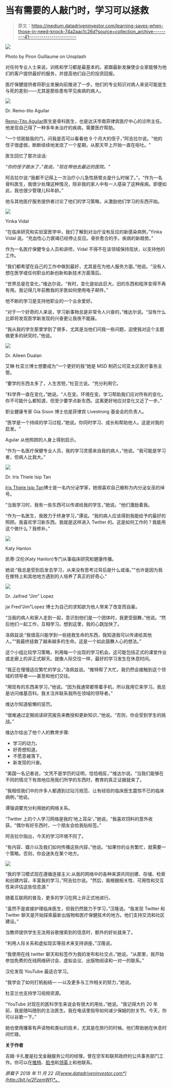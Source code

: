 # 当有需要的人敲门时，学习可以拯救

> 原文：<https://medium.datadriveninvestor.com/learning-saves-when-those-in-need-knock-74a2aac1c26d?source=collection_archive---------41----------------------->

![](img/5ec842144f6d3efe0c64db96a2002d68.png)

Photo by Piron Guillaume on Unsplash

对任何专业人士来说，训练和学习都是最基本的。紧跟最新发展使企业家能够为他们的客户提供最好的服务，并提高他们自己的投资回报。

医疗保健提供者将职业发展向前推进了一步。他们的专业知识对病人来说可能是生与死的差别——尤其是那些患有罕见疾病的病人。

![](img/98ab278d1f9f2790da5fcbf910996a5f.png)

Dr. Remo-tito Aguilar

[Remo-Tito Aguilar](https://twitter.com/bonedoc)医生是骨科医生，也是达沃市南菲律宾医疗中心的诊所主任。他发现自己得了一种多年未治疗的疾病，需要医疗帮助。

“一个邻居敲我的门，问我是否可以看看他 9 个月大的侄子，”阿吉拉尔说。"他的侄子很虚弱，断断续续地发烧了一个星期，从那天早上开始一直在呕吐。"

医生回忆了那次谈话:

*“你的侄子脱水了，”我说。"现在带他去最近的医院。"*

阿吉拉尔说:“我都不记得上一次治疗小儿急性肠胃炎是什么时候了。”。“作为一名骨科医生，我很少处理这种情况，除非我的家人中有一人感染了这种疾病。即便如此，我也很少管理儿科年龄。”

他与其他医疗服务提供者讨论了他们的学习策略，从激励他们学习的东西开始。

![](img/3c7d4deb361e244ad13d03b3daef0ccd.png)

Yinka Vidal

“在临床研究和实验室医学中，我们了解到对治疗没有反应的新感染病例，”Yinka Vidal 说。“充血性心力衰竭已经停止反应。骨折愈合的手。疾病的新趋势。”

作为一名医疗保健专业人员和讲师，Vidal 不得不在该领域保持现状，以支持他的工作。

“我们都希望在自己的工作中做到最好，尤其是在为他人服务方面，”他说。“没有人想在医学或任何职业的新创新和新技术方面落后。

“世界总是在变化，”维达尔说。“有时，变化是如此巨大。旧的东西和程序变得不再有用。我记得几年前教我的牙医如何使用电子邮件。”

他不断的学习是支持他职业的一个业余爱好。

“对于一个好奇的人来说，学习新事物总是非常令人兴奋的，”维达尔说。“没有什么比即将发现医学新发现的兴奋更让我夜不能寐。

“我从我的学生那里学到了很多，尤其是当他们问我一些问题，迫使我对这个主题做更多的研究时，”他说。

![](img/c438850b28595610798a5b3c4bbebfd8.png)

Dr. Aileen Dualan

艾琳·杜亚兰博士想要成为“一个更好的我”她是 MSD 制药公司亚太区医疗事务主管。

“要学的东西太多了，人生苦短，”杜亚兰说。“充分利用它。

“科学界一直在变化，”她说。“人在变。环境在变。学习帮助我们应对所有的变化。你不可能什么都知道，但至少要学点新东西。这离更好地应对变化又近了一步。”

职业健康专家 Gia Sison 博士也是菲律宾 Livestrong 基金会的负责人。

“医学是一个持续的学习过程，”她说。你同时学习、成长和帮助他人。这是对我的启发。"

Agular 从他照顾的人身上得到启示。

“作为一名医疗保健专业人员，我的学习灵感来自我的病人，”他说。“我可能是学习者，但病人比我大。”

![](img/29bf912106ef8ec2f0a49e9fa0b38e3c.png)

Dr. Iris Thiele Isip Tan

[Iris Thiele Isip Tan](https://twitter.com/endocrine_witch)博士是一名内分泌学家，她很喜欢自己被称为内分泌女巫的绰号。

“当我学习时，我有一些东西可以传递给我的学生，”她说。“他们激励着我。

“作为一名医生，我致力于终身学习，”谭说。“我的病人应该得到我能给予的最好的照顾。我喜欢学习新东西。我就是这样进入 Twitter 的。这是如何工作的？我能用这个做什么？我修补。”

![](img/6645fc8eb6a53a76b9a5baaf776232f1.png)

Katy Hanlon

凯蒂·汉伦(Katy Hanlon)专门从事临床研究和健康传播。

她说:“我总是受到启发去学习，从来没有思考过背后是什么或谁。”"也许是因为我在推特上和其他地方遇到的人培养了真正的好奇心."

![](img/64eb2dc4e8c4bc117861295cf685207f.png)

Dr. Jaifred “Jim” Lopez

jai Fred“Jim”Lopez 博士为自己的求知欲为他人带来了改变而自豪。

“当我的病人和家人走到一起，意识到他们是一个团体时，我更受鼓舞，”他说。“然后他们一起工作，互相学习。想到这里，我的心跳加快了。

洛佩兹说:“我很高兴能学到一些拯救生命的东西，我知道我可以传递给其他人。”“我最终拯救了越来越多的生命。这是一个如此鼓舞人心的想法。”

这个小组比较学习策略，利用每一个出现的学习机会。这可能包括正式的课堂作业或走廊上的非正式聊天。就像人际交往一样，最好的学习发生在休息时间。

“我正在慢慢适应繁忙的学业，”洛佩兹说。“推特帮了大忙。我仍然会接触到这个领域的领导者——甚至和他们交往。

“用现有的东西来学习，”他说。“因为我通常都带着手机，所以我用它来学习。我总是访问维基百科。我关注并联系我所在领域的领导者。”

维达尔知道偷懒的惩罚。

“很难通过定期阅读研究报告来教授和更新知识，”他说。“否则，你会受到学生的挑战。”

维达尔给出了他个人的教育步骤:

*   学习的动力。
*   好奇想知道。
*   不愿意被落下。
*   新发现的兴奋。

“美国一名记者说，‘文凭不是学历的证明，恰恰相反，’”维达尔说。“当我们能够在不同的情况下有效地应用我们所学的东西时，教育的真正证据就来了。

“我相信我们中的许多人都遇到过玷污规范、让有经验的临床医生震惊不已的临床病例，”他说。

谭强调要充分利用她的网络关系。

“Twitter 上的个人学习网络是我的‘地上耳朵’，”她说。“我喜欢饲料的意外收获。“偶尔有好东西时，一个朋友会给我贴标签。”

阿吉拉尔指出，今天的学习环境不同了。

“有内容、媒介以及我们如何传播这些内容，”他说。“如果你的业务繁忙，就需要一个策略。否则，你会迷失在某个地方。

![](img/062b35f0d2f98e0b0eca300115b41fd3.png)

“我的学习模式现在遵循连接主义:从我的网络中的各种来源共同创建、存储、检索和创建内容，丰富我的学习，”阿吉拉尔说。"然后，我根据相关性、可用性和交互性来评估这些信息源."

随着互联网的普及，更多的学习在网上非正式地进行。

“虽然不是直接护理临床医生，但我仍然致力于学习，”汉隆说。“我发现 Twitter 和 Twitter 聊天是开始探索最新出版物和医疗保健技术的地方。他们支持交流和社区建设。”

当教师提供学生无法用谷歌搜索到的信息时，额外的好处就来了。

“利用人际关系和虚拟现实等技术来支持讲座，”汉隆说。

“我使用在线 twitter 聊天和标签作为我的发布和社交点，”她说。“从那里，我开始参加免费的在线网络研讨会、虚拟会议、出版物阅读和一对一的联系。”

汉伦发现 YouTube 最适合学习。

“我学会了如何打帆船结— —以及更多与工作相关的努力，”她说。

杜亚兰也支持学习视频资源。

“YouTube 对现在的医科学生来说会有很大的用处，”她说。“我记得大约 20 年前，我是随叫随到的主治医生。我在电话里指导如何减少保姆的肘关节。今天，你可以谷歌一下。”

她也使用播客有声读物和类似的技术，尤其是在旅行的时候。他们帮助她在休息时间忙碌。

**关于作者**

吉姆·卡扎曼是拉戈金融服务公司的经理，曾在空军和联邦政府的公共事务部门工作。你可以在[推特](https://twitter.com/JKatzaman)、[脸书](https://www.facebook.com/jim.katzaman)和[领英](https://www.linkedin.com/in/jim-katzaman-33641b21/)上和他联系。

*原载于 2018 年 11 月 22 日*[*www.datadriveninvestor.com*](http://bit.ly/2FzemWf)*。*